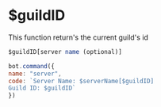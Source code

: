# $guildID

This function return's the current guild's id

```javascript
$guildID[server name (optional)]
```

```javascript
bot.command({
name: "server", 
code: `Server Name: $serverName[$guildID] 
Guild ID: $guildID`
})
```


